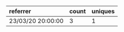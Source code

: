 | referrer          | count | uniques |
| :---------------- | :---- | :------ |
| 23/03/20 20:00:00 | 3     | 1       |